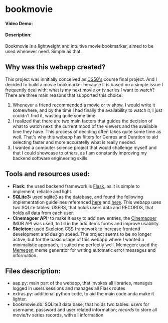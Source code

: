 # bookmovie
#### Video Demo:  <URL HERE>
#### Description:
Bookmovie is a lightweight and intuitive movie bookmarker, aimed to be used whenever need. Simple as that.
  
## Why was this webapp created?
  This project was innitially conceived as [CS50's](https://cs50.harvard.edu/) course final project. And I decided to build a movie bookmarker because it is based on a simple issue I frequently deal with: what is my next movie or tv series I want to watch? There are three main reasons that supported this choice:
1. Whenever a friend recommended a movie or tv show, I would write it somewhere, and by the time I had finally the availability to watch it, I just couldn't find it, wasting quite some time.
2. I realized that there are two main factors that guides the decision of what to watch next: the current mood of the viewers and the available time they have. This process of deciding often takes quite some time as well. That's why this webapp has filters for Genres and Duration to aid selecting faster and more accuratelly what is really needed.
3. I wanted a computer science project that would challenge myself and that I could showcase to others, as I am constantly improving my backend software engineering skills.
 
## Tools and resources used:
+ **Flask:** the used backend framework is [Flask](https://flask.palletsprojects.com/en/2.2.x/), as it is simple to implement, reliable and light.
+ **SQLite3:** used sqlite3 as the database, and found the following implementation guidelines referenced [here](https://pythonbasics.org/flask-sqlite/) and [here](https://flask.palletsprojects.com/en/2.2.x/patterns/sqlite3/). This webapp uses two SQLite tables: USERS, that holds users data and RECORDS, that holds all data from each user.
+ **Cinemagoer API:** to make it easy to add new entries, the [Cinemagoer](https://cinemagoer.github.io/) IMDB API was used, to fill in the add items forms and improve usability.
+ **Skeleton:** used [Skeleton](http://getskeleton.com/) CSS framework to increase frontend development and design speed. The project seems to be no longer active, but for the basic usage of this webapp where I wanted a minimalistic approach, it suited me perfectly well.
Memegen: used the [Memegen](https://memegen.link/) meme generator for writing automatic error messages and information.

## Files description:
  - aap.py: main part of the webapp, that invokes all libraries, manages logged in users sessions and manages all Flask routes
  - extras.py: additional python code, to aid the main code anda make it lighter.
  - bookmovie.db: SQLite3 data base, that holds two tables: _users_ for username, password and user related information; _records_ to store all movie/tv series records, with all information 
